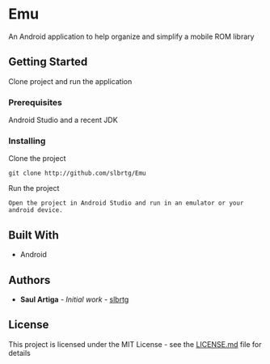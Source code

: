 # Emu

An Android application to help organize and simplify a mobile ROM library

## Getting Started

Clone project and run the application

### Prerequisites
Android Studio and a recent JDK

### Installing

Clone the project

```
git clone http://github.com/slbrtg/Emu
```

Run the project

```
Open the project in Android Studio and run in an emulator or your android device.
```


## Built With

* Android 

## Authors

* **Saul Artiga** - *Initial work* - [slbrtg](https://github.com/slbrtg)


## License

This project is licensed under the MIT License - see the [LICENSE.md](LICENSE.md) file for details
